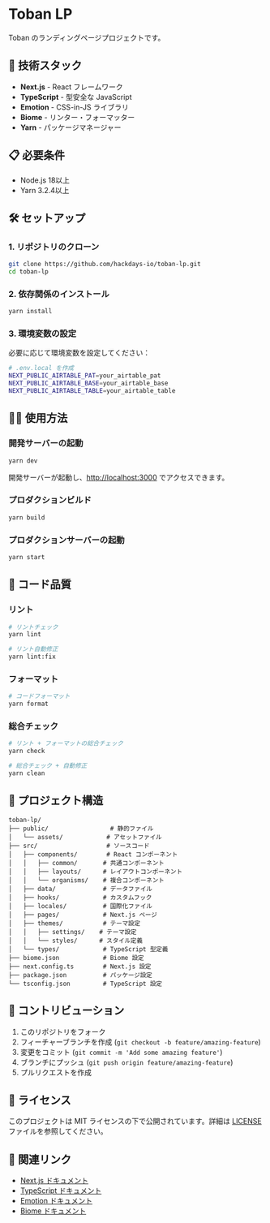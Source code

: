 # Toban LP

Toban のランディングページプロジェクトです。

## 🚀 技術スタック

- **Next.js** - React フレームワーク
- **TypeScript** - 型安全な JavaScript
- **Emotion** - CSS-in-JS ライブラリ
- **Biome** - リンター・フォーマッター
- **Yarn** - パッケージマネージャー

## 📋 必要条件

- Node.js 18以上
- Yarn 3.2.4以上

## 🛠️ セットアップ

### 1. リポジトリのクローン

```bash
git clone https://github.com/hackdays-io/toban-lp.git
cd toban-lp
```

### 2. 依存関係のインストール

```bash
yarn install
```

### 3. 環境変数の設定

必要に応じて環境変数を設定してください：

```bash
# .env.local を作成
NEXT_PUBLIC_AIRTABLE_PAT=your_airtable_pat
NEXT_PUBLIC_AIRTABLE_BASE=your_airtable_base
NEXT_PUBLIC_AIRTABLE_TABLE=your_airtable_table
```

## 🏃‍♂️ 使用方法

### 開発サーバーの起動

```bash
yarn dev
```

開発サーバーが起動し、[http://localhost:3000](http://localhost:3000) でアクセスできます。

### プロダクションビルド

```bash
yarn build
```

### プロダクションサーバーの起動

```bash
yarn start
```

## 🧹 コード品質

### リント

```bash
# リントチェック
yarn lint

# リント自動修正
yarn lint:fix
```

### フォーマット

```bash
# コードフォーマット
yarn format
```

### 総合チェック

```bash
# リント + フォーマットの総合チェック
yarn check

# 総合チェック + 自動修正
yarn clean
```

## 📁 プロジェクト構造

```
toban-lp/
├── public/                 # 静的ファイル
│   └── assets/            # アセットファイル
├── src/                   # ソースコード
│   ├── components/        # React コンポーネント
│   │   ├── common/       # 共通コンポーネント
│   │   ├── layouts/      # レイアウトコンポーネント
│   │   └── organisms/    # 複合コンポーネント
│   ├── data/             # データファイル
│   ├── hooks/            # カスタムフック
│   ├── locales/          # 国際化ファイル
│   ├── pages/            # Next.js ページ
│   ├── themes/           # テーマ設定
│   │   ├── settings/    # テーマ設定
│   │   └── styles/      # スタイル定義
│   └── types/            # TypeScript 型定義
├── biome.json            # Biome 設定
├── next.config.ts        # Next.js 設定
├── package.json          # パッケージ設定
└── tsconfig.json         # TypeScript 設定
```

## 🤝 コントリビューション

1. このリポジトリをフォーク
2. フィーチャーブランチを作成 (`git checkout -b feature/amazing-feature`)
3. 変更をコミット (`git commit -m 'Add some amazing feature'`)
4. ブランチにプッシュ (`git push origin feature/amazing-feature`)
5. プルリクエストを作成

## 📄 ライセンス

このプロジェクトは MIT ライセンスの下で公開されています。詳細は [LICENSE](LICENSE) ファイルを参照してください。

## 🔗 関連リンク

- [Next.js ドキュメント](https://nextjs.org/docs)
- [TypeScript ドキュメント](https://www.typescriptlang.org/docs/)
- [Emotion ドキュメント](https://emotion.sh/docs/introduction)
- [Biome ドキュメント](https://biomejs.dev/)
